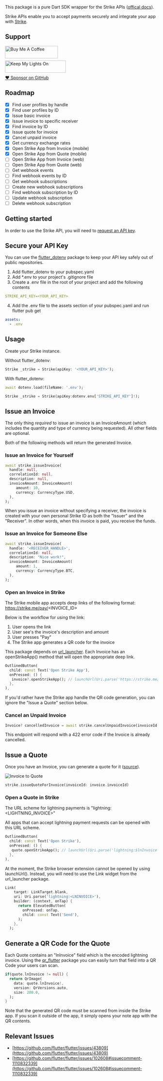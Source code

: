<!-- 
This README describes the package. If you publish this package to pub.dev,
this README's contents appear on the landing page for your package.

For information about how to write a good package README, see the guide for
[writing package pages](https://dart.dev/guides/libraries/writing-package-pages). 

For general information about developing packages, see the Dart guide for
[creating packages](https://dart.dev/guides/libraries/create-library-packages)
and the Flutter guide for
[developing packages and plugins](https://flutter.dev/developing-packages). 
-->

This package is a pure Dart SDK wrapper for the Strike APIs ([offical docs](https://docs.strike.me/)).

Strike APIs enable you to accept payments securely and integrate your app with [Strike](https://invite.strike.me/WYJFFO).

## Support
<a href="https://buymeacoffee.com/mullr" target="_blank"><img align="left" src="https://cdn.buymeacoffee.com/buttons/default-orange.png" alt="Buy Me A Coffee" height="41" width="174"></a>
<br>
<br>

<a href="https://keepmylightson.xyz/support/joemuller" target="_blank"><img align="left" src="https://cdn.jsdelivr.net/gh/jtmuller5/strike/socials/Keep My Lights On BWY.png" alt="Keep My Lights On" height="40" width="200"></a>
<br>
<br>

[:heart: Sponsor on GitHub](https://github.com/sponsors/jtmuller5) 


## Roadmap

- [x] Find user profiles by handle
- [x] Find user profiles by ID
- [x] Issue basic invoice 
- [x] Issue invoice to specific receiver
- [x] Find invoice by ID
- [x] Issue quote for invoice
- [x] Cancel unpaid invoice
- [x] Get currency exchange rates
- [x] Open Strike App from Invoice (mobile)
- [x] Open Strike App from Quote (mobile)
- [ ] Open Strike App from Invoice (web)
- [ ] Open Strike App from Quote (web)
- [ ] Get webhook events
- [ ] Find webhook events by ID
- [ ] Get webhook subscriptions
- [ ] Create new webhook subscriptions
- [ ] Find webhook subscription by ID
- [ ] Update webhook subscription
- [ ] Delete webhook subscription

## Getting started

In order to use the Strike API, you will need to [request an API key](https://developer.strike.me/en/).

## Secure your API Key
You can use the [flutter_dotenv](https://pub.dev/packages/flutter_dotenv "flutter_dotenv") package to keep your API key safely out of public repositories.
1. Add flutter_dotenv to your pubspec.yaml
2. Add \*.env to your project's .gitignore file
3. Create a .env file in the root of your project and add the following contents
```yaml
STRIKE_API_KEY=<YOUR_API_KEY>
```
4. Add the .env file to the assets section of your pubspec.yaml and run flutter pub get
```yaml
assets:
  - .env
```
## Usage
Create your Strike instance.

Without flutter_dotenv:

```dart
Strike _strike = Strike(apiKey: '<YOUR_API_KEY>');
```
With flutter_dotenv:

```dart
await dotenv.load(fileName: '.env');

Strike _strike = Strike(apiKey:dotenv.env['STRIKE_API_KEY']!);
```

## Issue an Invoice
The only thing *required* to issue an invoice is an InvoiceAmount (which includes the quantity and type of currency being requested). All other fields are optional.

Both of the following methods will return the generated Invoice.

### Issue an Invoice for Yourself
```dart
await strike.issueInvoice(
  handle: null,
  correlationId: null,
  description: null,
  invoiceAmount: InvoiceAmount(
     amount: 10,
     currency: CurrencyType.USD,
  ),
);
```
When you issue an invoice without specifying a receiver, the invoice is created with your own personal Strike ID as both the "Issuer" and the "Receiver". In other words, when this invoice is paid, you receive the funds.

### Issue an Invoice for Someone Else
```dart
await strike.issueInvoice(
  handle: '<RECEIVER_HANDLE>',
  correlationId: null,
  description: "Nice work!",
  invoiceAmount: InvoiceAmount(
     amount: 1,
     currency: CurrencyType.BTC,
  ),
);
```

### Open an Invoice in Strike

The Strike mobile app accepts deep links of the following format: https://strike.me/pay/<INVOICE_ID>

Below is the workflow for using the link:
1. User opens the link
2. User see's the invoice's description and amount
3. User presses "Pay"
4. The Strike app generates a QR code for the invoice

This package depends on [url_launcher](https://pub.dev/packages/url_launcher). Each Invoice has an openStrikeApp() method that will open the appropriate deep link.

```dart
OutlinedButton(
  child: const Text('Open Strike App'),
  onPressed: () {
   invoice?.openStrikeApp(); // launchUrl(Uri.parse('https://strike.me/pay/$invoiceId'));
  },
),
```

If you'd rather have the Strike app handle the QR code generation, you can ignore the "Issue a Quote" section below.

### Cancel an Unpaid Invoice
```dart
Invoice? cancelledInvoice = await strike.cancelUnpaidInvoice(invoiceId: invoice?.invoiceId);
```

This endpoint will respond with a 422 error code if the Invoice is already cancelled.

## Issue a Quote
Once you have an Invoice, you can generate a quote for it ([source](https://docs.strike.me/use-cases/tipping-platform)).

![Invoice to Quote](https://docs.strike.me/assets/images/tipping-diagram@2x-3505c72116e5aaa4b55682fdccafb4db.png)

```dart
strike.issueQuoteForInvoice(invoiceId: invoice.invoiceId)
```

### Open a Quote in Strike

The URL scheme for lightning payments is "lightning:<LIGHTNING_INVOICE>"

All apps that can accept lightning payment requests can be opened with this URL scheme.

```dart
OutlinedButton(
  child: const Text('Open Strike'),
  onPressed: () {
   quote.openStrikeApp(); // launchUrl(Uri.parse('lightning:$lnInvoice'));
  },
),
```

At the moment, the Strike browser extension cannot be opened by using launchUrl(). Instead, you will need to use the Link widget from the url_launcher package.

```dart
Link(
    target: LinkTarget.blank,
    uri: Uri.parse('lightning:<LNINVOICE>'),
    builder: (context, onTap) {
      return ElevatedButton(
        onPressed: onTap,
        child: const Text('Send'),
      );
    },
  );
```

## Generate a QR Code for the Quote
Each Quote contains an "lnInvoice" field which is the encoded lightning invoice. Using the [qr_flutter](https://pub.dev/packages/qr_flutter) package you can easily turn that field into a QR Code your users can scan.

```dart
if(quote.lnInvoice != null) {
  return QrImage(
    data: quote.lnInvoice!,
    version: QrVersions.auto,
    size: 200.0,
  );
}
```
Note that the generated QR code must be scanned from inside the Strike app. If you scan it outside of the app, it simply opens your note app with the QR contents.

## Relevant Issues
- [https://github.com/flutter/flutter/issues/43809](https://github.com/flutter/flutter/issues/43809)
- [https://github.com/flutter/flutter/issues/102608#issuecomment-1110832339](https://github.com/flutter/flutter/issues/102608#issuecomment-1110832339)
